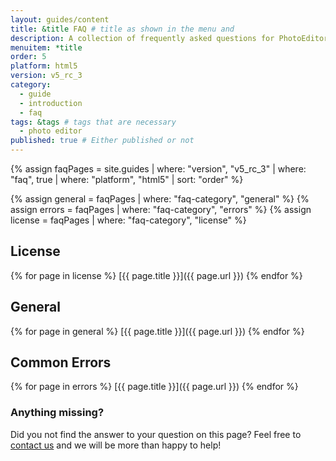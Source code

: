 ```yaml
---
layout: guides/content
title: &title FAQ # title as shown in the menu and
description: A collection of frequently asked questions for PhotoEditor SDK for HTML5 including browser support, known CORS issues and supported file formats.
menuitem: *title
order: 5
platform: html5
version: v5_rc_3
category:
  - guide
  - introduction
  - faq
tags: &tags # tags that are necessary
  - photo editor
published: true # Either published or not
---
```


{% assign faqPages = site.guides | where: "version", "v5_rc_3" | where: "faq", true | where: "platform", "html5" | sort: "order" %}

{% assign general = faqPages | where: "faq-category", "general" %}
{% assign errors = faqPages | where: "faq-category", "errors" %}
{% assign license = faqPages | where: "faq-category", "license" %}


## License

{% for page in license %}
[{{ page.title }}]({{ page.url }})
{% endfor %}

## General

{% for page in general %}
[{{ page.title }}]({{ page.url }})
{% endfor %}

## Common Errors

{% for page in errors %}
[{{ page.title }}]({{ page.url }})
{% endfor %}




### Anything missing?

Did you not find the answer to your question on this page? Feel free to [contact us](https://support.photoeditorsdk.com) and we will be more than happy to help!